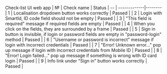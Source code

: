 
Check-list UI web app
| № |               Check name                                                                                           | Status |
-- | -------------|--------
| 1 | Localisation dropdown button works correctly                                                                       | Passed |
| 2 | Login with SmartId, ID code field should not be empty                                                              | Passed |
| 3 | "This field is required" message if required fields are empty                                                      | Passed |
| 4 | When you click on the fields, they are surrounded by a frame                                                       | Passed |
| 5 | Sign in button is invisible, if login or password fields are empty in "password-login" method                      | Passed |
| 6 | "Username or password is incorrect" message if login with incorrect credentials                                    | Passed |
| 7 | "Error! Unknown error..." pop up message if login with incorrect credentials from Mobile ID                        | Passed |
| 8 | "Error! Login failed..." pop up message if something is wrong with ID card login                                   | Passed |
| 9 | Info link under "Sign in" button works correctly                                                                   | Passed |


